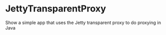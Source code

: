 # JettyTransparentProxy
Show a simple app that uses the Jetty transparent proxy to do proxying in Java
